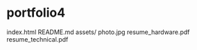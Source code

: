 # portfolio4
index.html
README.md
assets/
   photo.jpg
   resume_hardware.pdf
   resume_technical.pdf
